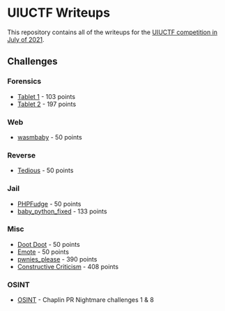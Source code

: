 # UIUCTF Writeups
This repository contains all of the writeups for the [UIUCTF competition in July of 2021](https://ctftime.org/event/1372). 

## Challenges
### Forensics
* [Tablet 1](tablet1) - 103 points
* [Tablet 2](tablet2) - 197 points

### Web
* [wasmbaby](wasmbaby) - 50 points

### Reverse
* [Tedious](tedious) - 50 points

### Jail
* [PHPFudge](phpfudge) - 50 points
* [baby_python_fixed](babypythonfixed) - 133 points

### Misc
* [Doot Doot](dootdoot) - 50 points
* [Emote](emote) - 50 points
* [pwnies_please](pwnies_please) - 390 points
* [Constructive Criticism](Constructive%20Criticism) - 408 points

### OSINT
* [OSINT](OSINT_Charlie) - Chaplin PR Nightmare challenges 1 & 8
